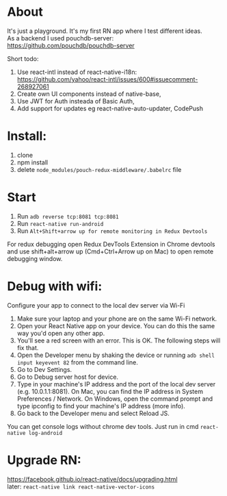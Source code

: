 # About
It's just a playground. It's my first RN app where I test different ideas.  
As a backend I used pouchdb-server: https://github.com/pouchdb/pouchdb-server  
  
Short todo:  
1. Use react-intl instead of react-native-i18n: https://github.com/yahoo/react-intl/issues/600#issuecomment-268927061
2. Create own UI components instead of native-base,
3. Use JWT for Auth insteada of Basic Auth,
4. Add support for updates eg react-native-auto-updater, CodePush

# Install:
1. clone  
2. npm install
3. delete `node_modules/pouch-redux-middleware/.babelrc` file

# Start

1. Run `adb reverse tcp:8081 tcp:8081`
2. Run `react-native run-android`
3. Run `Alt+Shift+arrow up for remote monitoring in Redux Devtools`

For redux debugging open Redux DevTools Extension in Chrome devtools and use shift+alt+arrow up (Cmd+Ctrl+Arrow up on Mac) to open remote debugging window.

# Debug with wifi:

Configure your app to connect to the local dev server via Wi-Fi
1. Make sure your laptop and your phone are on the same Wi-Fi network.
2. Open your React Native app on your device. You can do this the same way you'd open any other app.
3. You'll see a red screen with an error. This is OK. The following steps will fix that.
4. Open the Developer menu by shaking the device or running `adb shell input keyevent 82` from the command line.
5. Go to Dev Settings.
6. Go to Debug server host for device.
7. Type in your machine's IP address and the port of the local dev server (e.g. 10.0.1.1:8081). On Mac, you can find the IP address in System Preferences / Network. On Windows, open the command prompt and type ipconfig to find your machine's IP address (more info).
8. Go back to the Developer menu and select Reload JS.

You can get console logs without chrome dev tools. Just run in cmd `react-native log-android`

# Upgrade RN:
https://facebook.github.io/react-native/docs/upgrading.html  
later: `react-native link react-native-vector-icons`
